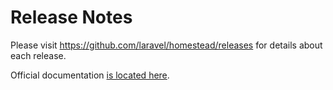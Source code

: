 # Release Notes

Please visit https://github.com/laravel/homestead/releases for details about each release.

Official documentation [is located here](http://laravel.com/docs/homestead).
